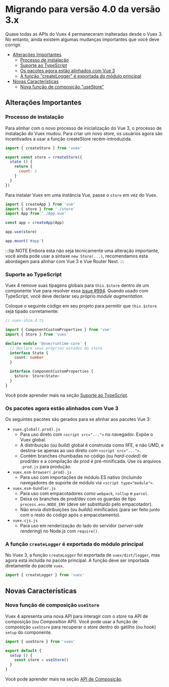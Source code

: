 # Migrando para versão 4.0 da versão 3.x

Quase todas as APIs do Vuex 4 permaneceram inalteradas desde o Vuex 3. No entanto, ainda existem algumas mudanças importantes que você deve corrigir.

- [Alterações Importantes](#alterações-importantes)
  - [Processo de instalação](#processo-de-instalação)
  - [Suporte ao TypeScript](#suporte-ao-typescript)
  - [Os pacotes agora estão alinhados com Vue 3](#os-pacotes-agora-estão-alinhados-com-vue-3)
  - [A função "createLogger" é exportada do módulo principal](#a-função-createLogger-é-exportada-do-módulo-principal)
- [Novas Características](#novas-características)
  - [Nova função de composição "useStore"](#nova-função-de-composição-useStore)

## Alterações Importantes

### Processo de instalação

Para alinhar com o novo processo de inicialização do Vue 3, o processo de instalação do Vuex mudou. Para criar um novo _store_, os usuários agora são incentivados a usar a função createStore recém-introduzida.

```js
import { createStore } from 'vuex'

export const store = createStore({
  state () {
    return {
      count: 1
    }
  }
})
```

Para instalar Vuex em uma instância Vue, passe o `store` em vez do Vuex.

```js
import { createApp } from 'vue'
import { store } from './store'
import App from './App.vue'

const app = createApp(App)

app.use(store)

app.mount('#app')
```

:::tip NOTE
Embora esta não seja tecnicamente uma alteração importante, você ainda pode usar a sintaxe `new Store(...)`, recomendamos esta abordagem para alinhar com Vue 3 e Vue Router Next.
:::

### Suporte ao TypeScript

Vuex 4 remove suas tipagens globais para `this.$store` dentro de um componente Vue para resolver essa [issue #994](https://github.com/vuejs/vuex/issues/994). Quando usado com TypeScript, você deve declarar seu próprio _module_ _augmentation_.

Coloque o seguinte código em seu projeto para permitir que `this.$store` seja tipado corretamente:

```ts
// vuex-shim.d.ts

import { ComponentCustomProperties } from 'vue'
import { Store } from 'vuex'

declare module '@vue/runtime-core' {
  // Declare seus próprios estados do store
  interface State {
    count: number
  }

  interface ComponentCustomProperties {
    $store: Store<State>
  }
}
```

Você pode aprender mais na seção [Suporte ao TypeScript](./typescript-support).

### Os pacotes agora estão alinhados com Vue 3

Os seguintes pacotes são gerados para se alinhar aos pacotes Vue 3:

- `vuex.global(.prod).js`
  - Para uso direto com `<script src="...">` no navegador. Expõe o Vuex global.
  - A distribuição (ou _build_) global é construída como IIFE, e não UMD, e destina-se apenas ao uso direto com `<script src="...">`.
  - Contém branches chumbadas no código (ou _hard-coded_) de prod/dev e a compilação de prod é pré-minificada. Use os arquivos `.prod.js` para produção.
- `vuex.esm-browser(.prod).js`
  - Para uso com importações de módulo ES nativo (incluindo navegadores de suporte de módulo via `<script type="module">`.
- `vuex.esm-bundler.js`
  - Para uso com empacotadores como `webpack`, `rollup` e `parcel`.
  - Deixa os branches de prod/dev com os guardas de tipo `process.env.NODE_ENV` (deve ser substituído pelo empacotador).
  - Não envia distribuições (ou _builds_) minificados (para ser feito junto com o resto do código após o empacotamento).
- `vuex.cjs.js`
  - Para uso em renderização do lado do servidor (_server-side_ _rendering_) no Node.js com `require()`.

### A função `createLogger` é exportada do módulo principal

No Vuex 3, a função `createLogger` foi exportada de `vuex/dist/logger`, mas agora está incluída no pacote principal. A função deve ser importada diretamente do pacote `vuex`.

```js
import { createLogger } from 'vuex'
```

## Novas Características

### Nova função de composição `useStore`

Vuex 4 apresenta uma nova API para interagir com o _store_ na API de composição (ou _Composition_ API). Você pode usar a função de composição `useStore` para recuperar o _store_ dentro do gatilho (ou _hook_) `setup` do componente.

```js
import { useStore } from 'vuex'

export default {
  setup () {
    const store = useStore()
  }
}
```

Você pode aprender mais na seção [API de Composição](./composition-api).
